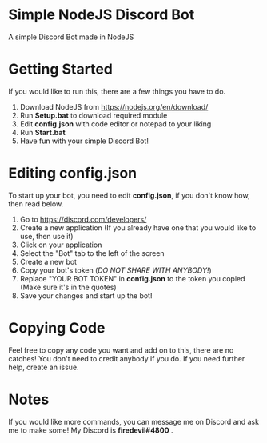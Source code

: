 # Simple NodeJS Discord Bot
 A simple Discord Bot made in NodeJS
 
# Getting Started
 If you would like to run this, there are a few things you have to do.
 
 1. Download NodeJS from https://nodejs.org/en/download/
 2. Run **Setup.bat** to download required module
 3. Edit **config.json** with code editor or notepad to your liking
 4. Run **Start.bat**
 5. Have fun with your simple Discord Bot!

# Editing **config.json**
 To start up your bot, you need to edit **config.json**, if you don't know how, then read below.
 
 1. Go to https://discord.com/developers/
 2. Create a new application (If you already have one that you would like to use, then use it)
 3. Click on your application
 4. Select the "Bot" tab to the left of the screen
 5. Create a new bot
 6. Copy your bot's token (*DO NOT SHARE WITH ANYBODY!*)
 7. Replace "YOUR BOT TOKEN" in **config.json** to the token you copied (Make sure it's in the quotes)
 8. Save your changes and start up the bot!

# Copying Code
 Feel free to copy any code you want and add on to this, there are no catches! You don't need to credit anybody if you do. If you need further help, create an issue. 

# Notes 
 If you would like more commands, you can message me on Discord and ask me to make some! My Discord is **firedevil#4800** .